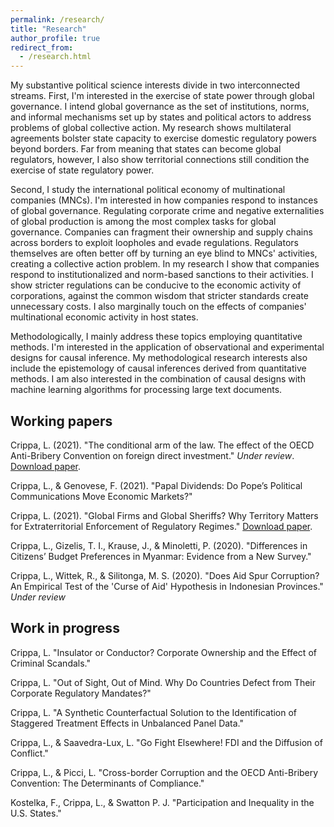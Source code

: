 ```yaml
---
permalink: /research/
title: "Research"
author_profile: true
redirect_from: 
  - /research.html
---
```

My substantive political science interests divide in two interconnected streams. First, I'm interested in the exercise of state power through global governance. I intend global governance as the set of institutions, norms, and informal mechanisms set up by states and political actors to address problems of global collective action. My research shows multilateral agreements bolster state capacity to exercise domestic regulatory powers beyond borders. Far from meaning that states can become global regulators, however, I also show territorial connections still condition the exercise of state regulatory power.

Second, I study the international political economy of multinational companies (MNCs). I'm interested in how companies respond to instances of global governance. Regulating corporate crime and negative externalities of global production is among the most complex tasks for global governance. Companies can fragment their ownership and supply chains across borders to exploit loopholes and evade regulations. Regulators themselves are often better off by turning an eye blind to MNCs' activities, creating a collective action problem. In my research I show that companies respond to institutionalized and norm-based sanctions to their activities. I show stricter regulations can be conducive to the economic activity of corporations, against the common wisdom that stricter standards create unnecessary costs. I also marginally touch on the effects of companies' multinational economic activity in host states.

Methodologically, I mainly address these topics employing quantitative methods. I'm interested in the application of observational and experimental designs for causal inference. My methodological research interests also include the epistemology of causal inferences derived from quantitative methods. I am also interested in the combination of causal designs with machine learning algorithms for processing large text documents.

## Working papers
Crippa, L. (2021). "The conditional arm of the law. The effect of the OECD Anti-Bribery Convention on foreign direct investment." _Under review_. [Download paper](https://lorenzo-crippa.github.io/files/conditional_arm.pdf).

Crippa, L., & Genovese, F. (2021). "Papal Dividends: Do Pope’s Political Communications Move Economic Markets?"

Crippa, L. (2021). "Global Firms and Global Sheriffs? Why Territory Matters for Extraterritorial Enforcement of Regulatory Regimes." [Download paper](https://lorenzo-crippa.github.io/files/sheriffs.pdf).

Crippa, L., Gizelis, T. I., Krause, J., & Minoletti, P. (2020). "Differences in Citizens’ Budget Preferences in Myanmar: Evidence from a New Survey."

Crippa, L., Wittek, R., & Silitonga, M. S. (2020). "Does Aid Spur Corruption? An Empirical Test of the 'Curse of Aid' Hypothesis in Indonesian Provinces." _Under review_

## Work in progress

Crippa, L. "Insulator or Conductor? Corporate Ownership and the Effect of Criminal Scandals."

Crippa, L. "Out of Sight, Out of Mind. Why Do Countries Defect from Their Corporate Regulatory Mandates?"

Crippa, L. "A Synthetic Counterfactual Solution to the Identification of Staggered Treatment Effects in Unbalanced Panel Data."

Crippa, L., & Saavedra-Lux, L. "Go Fight Elsewhere! FDI and the Diffusion of Conflict."

Crippa, L., & Picci, L. "Cross-border Corruption and the OECD Anti-Bribery Convention: The Determinants of Compliance."

Kostelka, F., Crippa, L., & Swatton P. J. "Participation and Inequality in the U.S. States."
